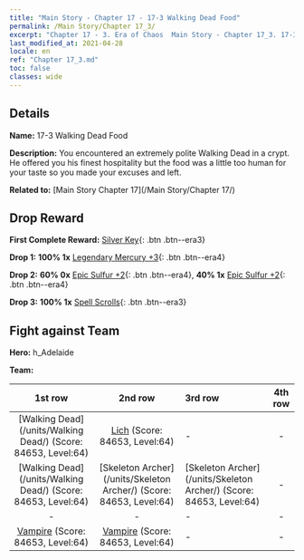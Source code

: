 ```yaml
---
title: "Main Story - Chapter 17 - 17-3 Walking Dead Food"
permalink: /Main Story/Chapter 17_3/
excerpt: "Chapter 17 - 3. Era of Chaos  Main Story - Chapter 17_3. 17-3 Walking Dead Food"
last_modified_at: 2021-04-28
locale: en
ref: "Chapter 17_3.md"
toc: false
classes: wide
---
```


## Details

 **Name:** 17-3 Walking Dead Food

 **Description:** You encountered an extremely polite Walking Dead in a crypt. He offered you his finest hospitality but the food was a little too human for your taste so you made your excuses and left.

 **Related to:** [Main Story Chapter 17](/Main Story/Chapter 17/)

## Drop Reward

 **First Complete Reward:** [Silver Key](/Items/con_693/){: .btn .btn--era3}

 **Drop 1:** **100% 1x** [Legendary Mercury +3](/Items/mat_56/){: .btn .btn--era4}

 **Drop 2:** **60% 0x** [Epic Sulfur +2](/Items/mat_50/){: .btn .btn--era4}, **40% 1x** [Epic Sulfur +2](/Items/mat_50/){: .btn .btn--era4}

 **Drop 3:** **100% 1x** [Spell Scrolls](/Items/con_694/){: .btn .btn--era3}


## Fight against Team
 **Hero:** h_Adelaide

 **Team:**


  | 1st row | 2nd row | 3rd row | 4th row |
  |:----:|:----:|:----|:----:|
  | [Walking Dead](/units/Walking Dead/) (Score: 84653, Level:64)  | [Lich](/units/Lich/) (Score: 84653, Level:64)  | - | - |
  | [Walking Dead](/units/Walking Dead/) (Score: 84653, Level:64)  | [Skeleton Archer](/units/Skeleton Archer/) (Score: 84653, Level:64)  | [Skeleton Archer](/units/Skeleton Archer/) (Score: 84653, Level:64)  | - |
  | - | - | - | - |
  | [Vampire](/units/Vampire/) (Score: 84653, Level:64)  | [Vampire](/units/Vampire/) (Score: 84653, Level:64)  | - | - |


